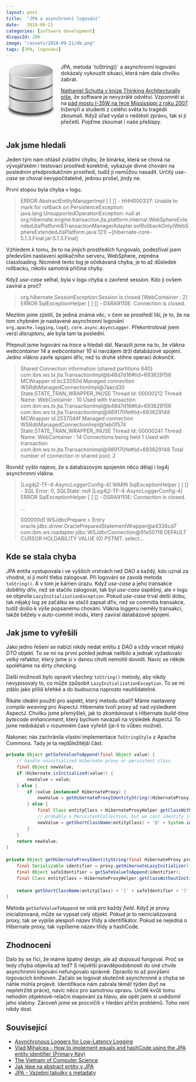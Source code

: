 ```yaml
---
layout: post
title:  "JPA a asynchronní logování"
date:   2018-09-21
categories: [software development]
disqusId: 206
image: "/assets/2018-09-21/db.png"
tags: [JPA, logování]
---
```


<div style="float: left; margin: 0 1em 1em 0; text-align: center;"><img src="/assets/2018-09-21/db.png" /></div> JPA, metoda `toString()` a asynchronní logování dokázaly vykouzlit situaci, která nám dala chvilku zabrat.

[Nathaniel Schutta v knize Thinking Architecturally píše](https://www.goodreads.com/review/show/2430023537?book_show_action=false&from_review_page=1), že software je nevyzrálé odvětví. Vzpomněl si na [pád mostu I-35W na řece Mississippi z roku 2007](https://en.wikipedia.org/wiki/I-35W_Mississippi_River_bridge). Inženýři a studenti z celého světa tu tragédii zkoumali. Když úřad vydal o neštěstí zprávu, tak si ji přečetli. Pojďme zkoumat i naše přešlapy.

<div style="clear:both"></div>
<!--more-->

## Jak jsme hledali

Jeden tým nám ohlásil zvláštní chybu, že binárka, která se chová na vývojářském i testovací prostředí korektně, vykazuje divné chování na posledním předprodukčním prostředí, tudíž ji nemůžou nasadit. Určitý *use-case* se choval nevypočitatelně, jednou prošel, jindy ne.

První stopou byla chyba v logu.

> ERROR AbstractEntityManagerImpl [ ] [] - HHH000337: Unable to mark for rollback on PersistenceException:
  java.lang.UnsupportedOperationException: null
  at org.hibernate.engine.transaction.jta.platform.internal.WebSphereExtendedJtaPlatform$TransactionManagerAdapter.setRollbackOnly(WebSphereExtendedJtaPlatform.java:121) ~[hibernate-core-5.1.3.Final.jar:5.1.3.Final]

Vzhledem k tomu, že to na jiných prostředích fungovalo, podezříval jsem především nastavení aplikačního serveru, WebSphere, zejména classloading. Nicméně tento log je očekávaná chyba, je to až důsledek rollbacku, nikoliv samotná příčina chyby.

Když *use-case* selhal, byla v logu chyba o zavřené session. Kdo ji ovšem zavíral a proč?

> org.hibernate.SessionException:Session is closed
>  [WebContainer : 2] ERROR SqlExceptionHelper [ ] [] - DSRA9110E: Connection is closed.

Mezitím jsme zjistili, že jediná známá věc, v čem se prostředí liší, je to, že na tom chybném je nastavené asynchronní logování `org.apache.logging.log4j.core.async.AsyncLogger`. Překontroloval jsem verzi *disruptoru*, ale byla tam ta poslední.

Přepnuli jsme logování na *trace* a hledali dál. Narazili jsme na to, že vlákna *webcontainer 14* a *webcontainer 10* si navzájem drží databázové spojení. Jedno vlákno zavře spojení dřív, než to druhé stihne operaci dokončit.

> Shared Connection information (shared partitions 640)
      com.ibm.ws.tx.jta.TransactionImpl@b48d7d16#tid=693629156  MCWrapper id bc22050d  Managed connection WSRdbManagedConnectionImpl@7aacd30  State:STATE_TRAN_WRAPPER_INUSE Thread Id: 00000212 Thread Name: WebContainer : 10 Used with transaction com.ibm.ws.tx.jta.TransactionImpl@b48d7d16#tid=693629156
      com.ibm.ws.tx.jta.TransactionImpl@989170fe#tid=693629148  MCWrapper id 25370d4f  Managed connection WSRdbManagedConnectionImpl@1eb0f574  State:STATE_TRAN_WRAPPER_INUSE Thread Id: 00000241 Thread Name: WebContainer : 14 Connections being held 1 Used with transaction com.ibm.ws.tx.jta.TransactionImpl@989170fe#tid=693629148
    Total number of connection in shared pool: 2

Rovněž vyšlo najevo, že s databázovým spojením něco dělají i log4j asynchronní vlákna.

> [Log4j2-TF-4-AsyncLoggerConfig-4] WARN  SqlExceptionHelper [ ] [] - SQL Error: 0, SQLState: null
> [Log4j2-TF-4-AsyncLoggerConfig-4] ERROR SqlExceptionHelper [ ] [] - DSRA9110E: Connection is closed.
>
> ...
>
> 000000d1 WSJdbcPrepare >  <init> Entry
                                   oracle.jdbc.driver.OraclePreparedStatementWrapper@a4336cd7
                                   com.ibm.ws.rsadapter.jdbc.WSJdbcConnection@91e507f6
                                   DEFAULT CURSOR HOLDABILITY VALUE (0)
                                   PSTMT: select...

## Kde se stala chyba

JPA entita vystupovala i ve vyšších vrstvách než *DAO* a každý, kdo uznal za vhodné, si ji mohl třeba zalogovat. Při logování se zavolá metoda `toString()`. A v tom je kámen úrazu. Když *use-case* a jeho transakce doběhly dřív, než se stačilo zalogovat, tak byl *use-case* úspěšný, ale v logu se objevila `LazyInitializationException`. Pokud *use-case* trval delší dobu, tak nějaký log ze začátku se stačil zapsat dřív, než se commitla transakce, tudíž došlo k výše popsanému chování. Vlákna loggeru neměly transakci, takže běžely v auto-commit módu, který zavíral databázové spojení.

## Jak jsme to vyřešili

Jako jedno řešení se nabízí nikdy nedat entitu z *DAO* a vždy vracet nějaký *DTO* objekt. To se mi na první pohled jednak nelíbilo a jednak vyžadovalo velký refaktor, který jsme si v danou chvíli nemohli dovolit. Navíc se někde spoléháme na dirty checking.

Další možností bylo opravit všechny `toString()` metody, aby nikdy nevypisovaly to, co může způsobit `LazyInitializationException`. To se mi zdálo jako příliš křehké a do budoucna naprosto neuhlídatelné.

Říkáte ideální použití pro aspekt, který metodu obalí? Máme nastavený *compile weaving* pro AspectJ. Hibernate tvoří proxy až nad výsledkem AspectJ. Chvilku jsme přemýšleli, jak to zkombinovat s Hibernate *build-time bytecode enhancement*, který bychom navázali na výsledek AspectJ. To jsme nedokázali v rozumném čase vyřešit (je-li to vůbec možné).

Nakonec nás zachránila vlastní implementace `ToStringStyle` z Apache Commons. Tady je ta nejdůležitější část.

```java
private Object getSafeValueToAppend(final Object value) {
    // handle uninitialized Hibernate proxy or persistent class
    final Object newValue;
    if (Hibernate.isInitialized(value)) {
        newValue = value;
    } else {
        if (value instanceof HibernateProxy) {
            newValue = getHibernateProxyIdentityString((HibernateProxy) value);
        } else {
            final Class entityClass = HibernateProxyHelper.getClassWithoutInitializingProxy(value);
            // probably a PersistentCollection, but we cant identify it anyway, so let's use the identity hash code
            newValue = getShortClassName(entityClass) + '@' + System.identityHashCode(value);
        }
    }
    return newValue;
}

private Object getHibernateProxyIdentityString(final HibernateProxy proxy) {
    final Serializable identifier = proxy.getHibernateLazyInitializer().getIdentifier();
    final Object safeIdentifier = getSafeValueToAppend(identifier);
    final Class entityClass = HibernateProxyHelper.getClassWithoutInitializingProxy(proxy);

    return getShortClassName(entityClass) + '[' + safeIdentifier + ']';
}
```

Metoda `getSafeValueToAppend` se volá pro každý *field*. Když je proxy inicializovaná, může se vypsat celý objekt. Pokud je to neinicializovaná proxy, tak se vypíše alespoň název třídy a identifikátor. Pokud se nejedná o Hibernate proxy, tak vypíšeme název třídy a hashCode.

## Zhodnocení

Dalo by se říci, že máme špatný design, ale až doposud fungoval. Proč se tedy chyba objevila až teď? S největší pravděpodobností do oné chvíle asynchronní logování nefungovalo správně. Opravilo to až povýšení logovacích knihoven. Začalo se logovat skutečně asynchronně a chyba se náhle mohla projevit. Identifikace nám zabrala téměř týden (byť ne nepřetržité práce), navíc něco pro samotnou opravu. Určitě kvůli tomu nehodím objektově-relační mapování za hlavu, ale opět jsem si uvědomil jeho slabiny. Zároveň jsme se procvičili v hledání příčin problémů. Toho není nikdy dost.

## Související

* [Asynchronous Loggers for Low-Latency Logging](https://logging.apache.org/log4j/2.x/manual/async.html)
* [Vlad Mihalcea - How to implement equals and hashCode using the JPA entity identifier (Primary Key)](https://vladmihalcea.com/how-to-implement-equals-and-hashcode-using-the-jpa-entity-identifier/)
* [The Vietnam of Computer Science](http://blogs.tedneward.com/post/the-vietnam-of-computer-science/)
* [Jak lépe na abstract entity v JPA](/item/137)
* [JPA - Vazební tabulky s metadaty](https://blog.zvestov.cz/software%20development/2015/04/15/jpa-vazebni-tabulky-s-metadaty)
